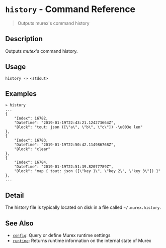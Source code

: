 # `history` - Command Reference

> Outputs murex's command history

## Description

Outputs _mutex_'s command history.

## Usage

```
history -> <stdout>
```

## Examples

```
» history
...
{
    "Index": 16782,
    "DateTime": "2019-01-19T22:43:21.124273664Z",
    "Block": "tout: json ([\"a\", \"b\", \"c\"]) -\u003e len"
},
{
    "Index": 16783,
    "DateTime": "2019-01-19T22:50:42.114986768Z",
    "Block": "clear"
},
{
    "Index": 16784,
    "DateTime": "2019-01-19T22:51:39.82077789Z",
    "Block": "map { tout: json ([\"key 1\", \"key 2\", \"key 3\"]) }"
},
...
```

## Detail

The history file is typically located on disk in a file called `~/.murex.history`.

## See Also

* [`config`](../commands/config.md):
  Query or define Murex runtime settings
* [`runtime`](../commands/runtime.md):
  Returns runtime information on the internal state of Murex